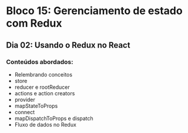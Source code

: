 # Bloco 15: Gerenciamento de estado com Redux
## Dia 02: Usando o Redux no React
### Conteúdos abordados:
* Relembrando conceitos
* store
* reducer e rootReducer
* actions e action creators
* provider
* mapStateToProps
* connect
* mapDispatchToProps e dispatch
* Fluxo de dados no Redux
